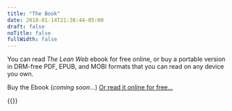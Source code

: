 ```yaml
---
title: "The Book"
date: 2018-01-14T21:38:44-05:00
draft: false
noTitle: false
fullWidth: false
---
```


You can read *The Lean Web* ebook for free online, or buy a portable version in DRM-free PDF, EPUB, and MOBI formats that you can read on any device you own.

<a class="btn disabled">Buy the Ebook (<em>coming soon...</em>)</a> [Or read it online for free...](/ebook/intro)

{{<cta for="leanweb-ebook">}}